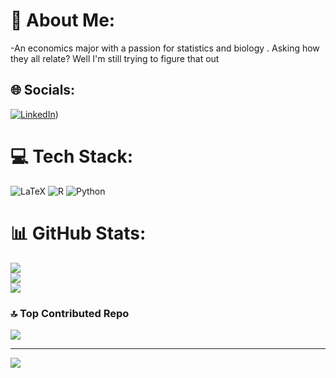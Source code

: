 # 💫 About Me:
-An economics major with a passion for statistics and biology . Asking how they all relate? Well I'm still trying to figure that out


## 🌐 Socials:
[![LinkedIn](https://img.shields.io/badge/LinkedIn-%230077B5.svg?logo=linkedin&logoColor=white)](https://www.linkedin.com/in/khaled-mohamed-aboul-azm-a96619196//)) 

# 💻 Tech Stack:
![LaTeX](https://img.shields.io/badge/latex-%23008080.svg?style=for-the-badge&logo=latex&logoColor=white) ![R](https://img.shields.io/badge/r-%23276DC3.svg?style=for-the-badge&logo=r&logoColor=white) ![Python](https://img.shields.io/badge/python-3670A0?style=for-the-badge&logo=python&logoColor=ffdd54)
# 📊 GitHub Stats:
![](https://github-readme-stats.vercel.app/api?username=Gazzar14&theme=dark&hide_border=false&include_all_commits=true&count_private=true)<br/>
![](https://github-readme-streak-stats.herokuapp.com/?user=Gazzar14&theme=dark&hide_border=false)<br/>
![](https://github-readme-stats.vercel.app/api/top-langs/?username=Gazzar14&theme=dark&hide_border=false&include_all_commits=true&count_private=true&layout=compact)

### 🔝 Top Contributed Repo
![](https://github-contributor-stats.vercel.app/api?username=Gazzar14&limit=5&theme=dark&combine_all_yearly_contributions=true)


---
[![](https://visitcount.itsvg.in/api?id=Gazzar14&icon=1&color=1)](https://visitcount.itsvg.in)

<!-- Proudly created with GPRM ( https://gprm.itsvg.in ) -->
